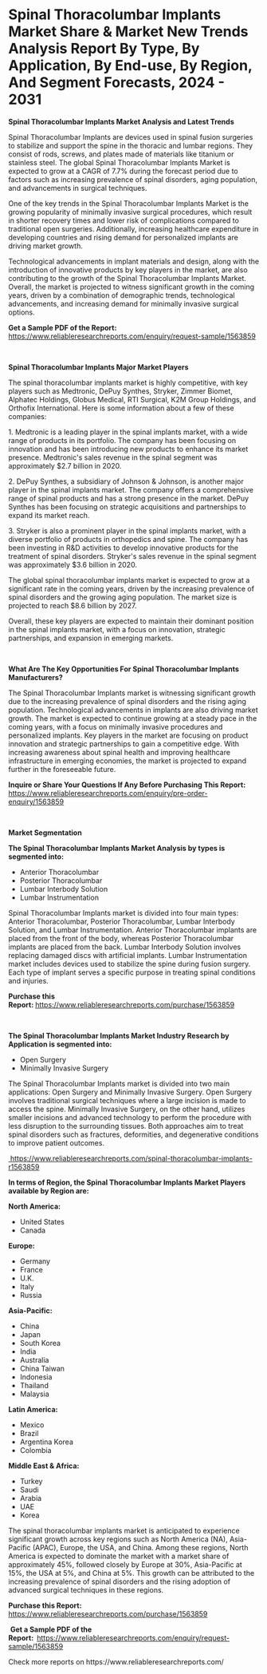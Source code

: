<p><h1>Spinal Thoracolumbar Implants Market Share & Market New Trends Analysis Report By Type, By Application, By End-use, By Region, And Segment Forecasts, 2024 - 2031</h1></p><p><strong>Spinal Thoracolumbar Implants Market Analysis and Latest Trends</strong></p>
<p><p>Spinal Thoracolumbar Implants are devices used in spinal fusion surgeries to stabilize and support the spine in the thoracic and lumbar regions. They consist of rods, screws, and plates made of materials like titanium or stainless steel. The global Spinal Thoracolumbar Implants Market is expected to grow at a CAGR of 7.7% during the forecast period due to factors such as increasing prevalence of spinal disorders, aging population, and advancements in surgical techniques.</p><p>One of the key trends in the Spinal Thoracolumbar Implants Market is the growing popularity of minimally invasive surgical procedures, which result in shorter recovery times and lower risk of complications compared to traditional open surgeries. Additionally, increasing healthcare expenditure in developing countries and rising demand for personalized implants are driving market growth.</p><p>Technological advancements in implant materials and design, along with the introduction of innovative products by key players in the market, are also contributing to the growth of the Spinal Thoracolumbar Implants Market. Overall, the market is projected to witness significant growth in the coming years, driven by a combination of demographic trends, technological advancements, and increasing demand for minimally invasive surgical options.</p></p>
<p><strong>Get a Sample PDF of the Report:&nbsp;</strong> <a href="https://www.reliableresearchreports.com/enquiry/request-sample/1563859">https://www.reliableresearchreports.com/enquiry/request-sample/1563859</a></p>
<p>&nbsp;</p>
<p><strong>Spinal Thoracolumbar Implants Major Market Players</strong></p>
<p><p>The spinal thoracolumbar implants market is highly competitive, with key players such as Medtronic, DePuy Synthes, Stryker, Zimmer Biomet, Alphatec Holdings, Globus Medical, RTI Surgical, K2M Group Holdings, and Orthofix International. Here is some information about a few of these companies:</p><p>1. Medtronic is a leading player in the spinal implants market, with a wide range of products in its portfolio. The company has been focusing on innovation and has been introducing new products to enhance its market presence. Medtronic's sales revenue in the spinal segment was approximately $2.7 billion in 2020.</p><p>2. DePuy Synthes, a subsidiary of Johnson & Johnson, is another major player in the spinal implants market. The company offers a comprehensive range of spinal products and has a strong presence in the market. DePuy Synthes has been focusing on strategic acquisitions and partnerships to expand its market reach.</p><p>3. Stryker is also a prominent player in the spinal implants market, with a diverse portfolio of products in orthopedics and spine. The company has been investing in R&D activities to develop innovative products for the treatment of spinal disorders. Stryker's sales revenue in the spinal segment was approximately $3.6 billion in 2020.</p><p>The global spinal thoracolumbar implants market is expected to grow at a significant rate in the coming years, driven by the increasing prevalence of spinal disorders and the growing aging population. The market size is projected to reach $8.6 billion by 2027.</p><p>Overall, these key players are expected to maintain their dominant position in the spinal implants market, with a focus on innovation, strategic partnerships, and expansion in emerging markets.</p></p>
<p>&nbsp;</p>
<p><strong>What Are The Key Opportunities For Spinal Thoracolumbar Implants Manufacturers?</strong></p>
<p><p>The Spinal Thoracolumbar Implants market is witnessing significant growth due to the increasing prevalence of spinal disorders and the rising aging population. Technological advancements in implants are also driving market growth. The market is expected to continue growing at a steady pace in the coming years, with a focus on minimally invasive procedures and personalized implants. Key players in the market are focusing on product innovation and strategic partnerships to gain a competitive edge. With increasing awareness about spinal health and improving healthcare infrastructure in emerging economies, the market is projected to expand further in the foreseeable future.</p></p>
<p><strong>Inquire or Share Your Questions If Any Before Purchasing This Report:</strong> <a href="https://www.reliableresearchreports.com/enquiry/pre-order-enquiry/1563859">https://www.reliableresearchreports.com/enquiry/pre-order-enquiry/1563859</a></p>
<p>&nbsp;</p>
<p><strong>Market Segmentation</strong></p>
<p><strong>The Spinal Thoracolumbar Implants Market Analysis by types is segmented into:</strong></p>
<p><ul><li>Anterior Thoracolumbar</li><li>Posterior Thoracolumbar</li><li>Lumbar Interbody Solution</li><li>Lumbar Instrumentation</li></ul></p>
<p><p>Spinal Thoracolumbar Implants market is divided into four main types: Anterior Thoracolumbar, Posterior Thoracolumbar, Lumbar Interbody Solution, and Lumbar Instrumentation. Anterior Thoracolumbar implants are placed from the front of the body, whereas Posterior Thoracolumbar implants are placed from the back. Lumbar Interbody Solution involves replacing damaged discs with artificial implants. Lumbar Instrumentation market includes devices used to stabilize the spine during fusion surgery. Each type of implant serves a specific purpose in treating spinal conditions and injuries.</p></p>
<p><strong>Purchase this Report:&nbsp;</strong><a href="https://www.reliableresearchreports.com/purchase/1563859">https://www.reliableresearchreports.com/purchase/1563859</a></p>
<p>&nbsp;</p>
<p><strong>The Spinal Thoracolumbar Implants Market Industry Research by Application is segmented into:</strong></p>
<p><ul><li>Open Surgery</li><li>Minimally Invasive Surgery</li></ul></p>
<p><p>The Spinal Thoracolumbar Implants market is divided into two main applications: Open Surgery and Minimally Invasive Surgery. Open Surgery involves traditional surgical techniques where a large incision is made to access the spine. Minimally Invasive Surgery, on the other hand, utilizes smaller incisions and advanced technology to perform the procedure with less disruption to the surrounding tissues. Both approaches aim to treat spinal disorders such as fractures, deformities, and degenerative conditions to improve patient outcomes.</p></p>
<p><a href="https://www.reliableresearchreports.com/spinal-thoracolumbar-implants-r1563859">&nbsp;https://www.reliableresearchreports.com/spinal-thoracolumbar-implants-r1563859</a></p>
<p><strong>In terms of Region, the Spinal Thoracolumbar Implants Market Players available by Region are:</strong></p>
<p>
    <p> <strong> North America: </strong>
        <ul>
            <li>United States</li>
            <li>Canada</li>
        </ul>
        </p> 
    <p> <strong> Europe: </strong>
        <ul>
            <li>Germany</li>
            <li>France</li>
            <li>U.K.</li>
            <li>Italy</li>
            <li>Russia</li>
        </ul>
        </p> 
    <p> <strong> Asia-Pacific: </strong>
        <ul>
            <li>China</li>
            <li>Japan</li>
            <li>South Korea</li>
            <li>India</li>
            <li>Australia</li>
            <li>China Taiwan</li>
            <li>Indonesia</li>
            <li>Thailand</li>
            <li>Malaysia</li>
        </ul>
        </p> 
    <p> <strong> Latin America: </strong>
        <ul>
            <li>Mexico</li>
            <li>Brazil</li>
            <li>Argentina Korea</li>
            <li>Colombia</li>
        </ul>
        </p> 
    <p> <strong> Middle East & Africa: </strong>
        <ul>
            <li>Turkey</li>
            <li>Saudi</li>
            <li>Arabia</li>
            <li>UAE</li>
            <li>Korea</li>
        </ul>
    </p>
    </p>
<p><p>The spinal thoracolumbar implants market is anticipated to experience significant growth across key regions such as North America (NA), Asia-Pacific (APAC), Europe, the USA, and China. Among these regions, North America is expected to dominate the market with a market share of approximately 45%, followed closely by Europe at 30%, Asia-Pacific at 15%, the USA at 5%, and China at 5%. This growth can be attributed to the increasing prevalence of spinal disorders and the rising adoption of advanced surgical techniques in these regions.</p></p>
<p><strong>Purchase this Report: </strong><a href="https://www.reliableresearchreports.com/purchase/1563859">https://www.reliableresearchreports.com/purchase/1563859</a></p>
<p>&nbsp;<strong>Get a Sample PDF of the Report:&nbsp;&nbsp;</strong><a href="https://www.reliableresearchreports.com/enquiry/request-sample/1563859">https://www.reliableresearchreports.com/enquiry/request-sample/1563859</a></p>
<p><strong></strong></p>
<p>Check more reports on https://www.reliableresearchreports.com/</p>